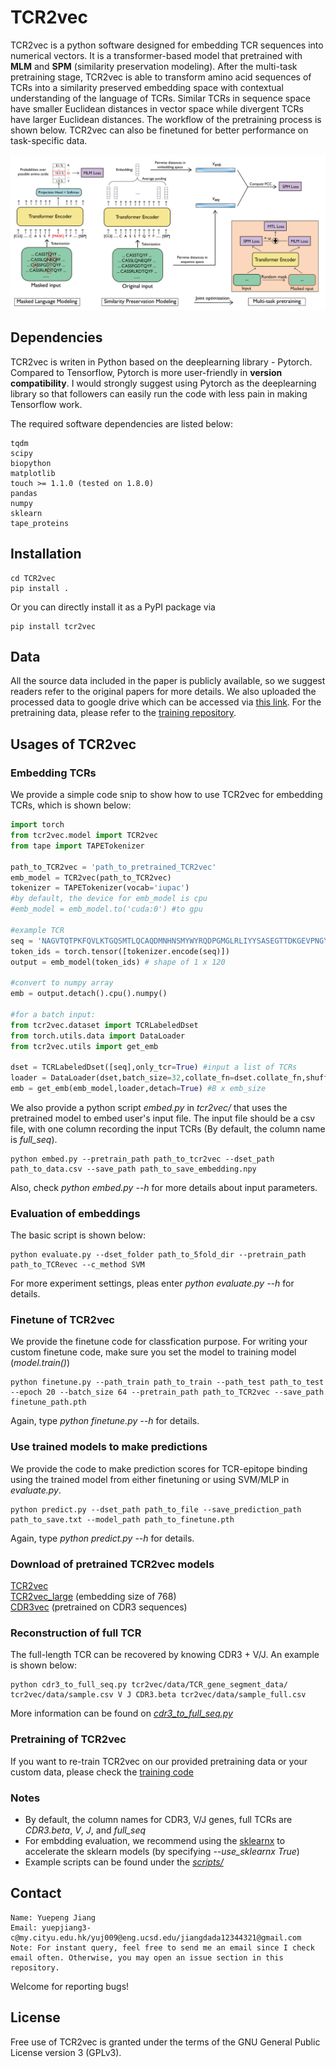 # TCR2vec
TCR2vec is a python software designed for embedding TCR sequences into numerical vectors. It is a transformer-based model that pretrained with __MLM__ and __SPM__ (similarity preservation modeling). After the multi-task pretraining stage, TCR2vec is able to transform amino acid sequences of TCRs into a similarity preserved embedding space with contextual understanding of the language of TCRs. Similar TCRs in sequence space have smaller Euclidean distances in vector space while divergent TCRs have larger Euclidean distances. The workflow of the pretraining process is shown below. TCR2vec can also be finetuned for better performance on task-specific data. <br />

<img src="https://github.com/jiangdada1221/TCR2vec_train/blob/main/figures/workflow.jpg" width="800"> <br />

## Dependencies
TCR2vec is writen in Python based on the deeplearning library - Pytorch. Compared to Tensorflow, Pytorch is more user-friendly in __version compatibility__. I would strongly suggest using Pytorch as the deeplearning library so that followers can easily run the code with less pain in making Tensorflow work.  <br />

The required software dependencies are listed below:
 ```
tqdm
scipy
biopython
matplotlib
touch >= 1.1.0 (tested on 1.8.0) 
pandas 
numpy 
sklearn
tape_proteins
 ```

## Installation
 ```
cd TCR2vec
pip install .
 ```

Or you can directly install it as a PyPI package via
```
pip install tcr2vec
```
## Data

 All the source data included in the paper is publicly available, so we suggest readers refer to the original papers for more details. We also uploaded the processed data to google drive which can be accessed via [this link](https://drive.google.com/file/d/1N-88wZYhEs2xaEwFQUn04AaNb8eCgOuv/view?usp=sharing). For the pretraining data, please refer to the [training repository](https://github.com/jiangdada1221/TCR2vec_train).

## Usages of TCR2vec
### Embedding TCRs 
We provide a simple code snip to show how to use TCR2vec for embedding TCRs, which is shown below: <br />

```python
import torch
from tcr2vec.model import TCR2vec
from tape import TAPETokenizer

path_to_TCR2vec = 'path_to_pretrained_TCR2vec'
emb_model = TCR2vec(path_to_TCR2vec)
tokenizer = TAPETokenizer(vocab='iupac') 
#by default, the device for emb_model is cpu
#emb_model = emb_model.to('cuda:0') #to gpu

#example TCR
seq = 'NAGVTQTPKFQVLKTGQSMTLQCAQDMNHNSMYWYRQDPGMGLRLIYYSASEGTTDKGEVPNGYNVSRLNKREFSLRLESAAPSQTSVYFCASSEALGTGNTIYFGEGSWLTVV'
token_ids = torch.tensor([tokenizer.encode(seq)])
output = emb_model(token_ids) # shape of 1 x 120

#convert to numpy array
emb = output.detach().cpu().numpy()    

#for a batch input:
from tcr2vec.dataset import TCRLabeledDset
from torch.utils.data import DataLoader
from tcr2vec.utils import get_emb

dset = TCRLabeledDset([seq],only_tcr=True) #input a list of TCRs
loader = DataLoader(dset,batch_size=32,collate_fn=dset.collate_fn,shuffle=False)
emb = get_emb(emb_model,loader,detach=True) #B x emb_size
```

We also provide a python script *embed.py* in *tcr2vec/* that uses the pretrained model to embed user's input file. The input file should be a csv file, with one column recording the input TCRs (By default, the column name is *full_seq*). 
```
python embed.py --pretrain_path path_to_tcr2vec --dset_path path_to_data.csv --save_path path_to_save_embedding.npy
```
Also, check *python embed.py --h* for more details about input parameters. <br />

### Evaluation of embeddings
The basic script is shown below:
```
python evaluate.py --dset_folder path_to_5fold_dir --pretrain_path path_to_TCRevec --c_method SVM
```
For more experiment settings, pleas enter *python evaluate.py --h* for details.
<br />

### Finetune of TCR2vec
We provide the finetune code for classfication purpose. For writing your custom finetune code, make sure you set the model to training model (*model.train()*)
```
python finetune.py --path_train path_to_train --path_test path_to_test --epoch 20 --batch_size 64 --pretrain_path path_to_TCR2vec --save_path finetune_path.pth 
```
Again, type *python finetune.py --h* for details.
<br />

### Use trained models to make predictions
We provide the code to make prediction scores for TCR-epitope binding using the trained model from either finetuning or using SVM/MLP in *evaluate.py*.
```
python predict.py --dset_path path_to_file --save_prediction_path path_to_save.txt --model_path path_to_finetune.pth
```
Again, type *python predict.py --h* for details. <br />

### Download of pretrained TCR2vec models
[TCR2vec](https://drive.google.com/file/d/1Nj0VHpJFTUDx4X7IPQ0OGXKlGVCrwRZl/view?usp=sharing) <br />
[TCR2vec_large](https://drive.google.com/file/d/1zFE8Kn7gFKzm-RZzcMoy4rn1cIhtIuiU/view?usp=sharing) (embedding size of 768) <br />
[CDR3vec](https://drive.google.com/file/d/1crwG2kLj8O3qQ1zfu8YbEk6cNb5aUD4e/view?usp=sharing) (pretrained on CDR3 sequences) <br />

### Reconstruction of full TCR
The full-length TCR can be recovered by knowing CDR3 + V/J. An example is shown below:
```
python cdr3_to_full_seq.py tcr2vec/data/TCR_gene_segment_data/ tcr2vec/data/sample.csv V J CDR3.beta tcr2vec/data/sample_full.csv 
```
More information can be found on [*cdr3_to_full_seq.py*](https://github.com/jiangdada1221/TCR2vec/blob/main/tcr2vec/cdr3_to_full_seq.py)

### Pretraining of TCR2vec
If you want to re-train TCR2vec on our provided pretraining data or your custom data, please check the [training code](https://github.com/jiangdada1221/TCR2vec_train)

### Notes
* By default, the column names for CDR3, V/J genes, full TCRs are *CDR3.beta*, *V*, *J*, and *full_seq*
* For embdding evaluation, we recommend using the [sklearnx](https://intel.github.io/scikit-learn-intelex/) to accelerate the sklearn models (by specifying *--use_sklearnx True*)
* Example scripts can be found under the [*scripts/*](https://github.com/jiangdada1221/TCR2vec/blob/main/scripts/run.sh) 

## Contact
```
Name: Yuepeng Jiang
Email: yuepjiang3-c@my.cityu.edu.hk/yuj009@eng.ucsd.edu/jiangdada12344321@gmail.com
Note: For instant query, feel free to send me an email since I check email often. Otherwise, you may open an issue section in this repository.
```
Welcome for reporting bugs! 

## License
Free use of TCR2vec is granted under the terms of the GNU General Public License version 3 (GPLv3).

